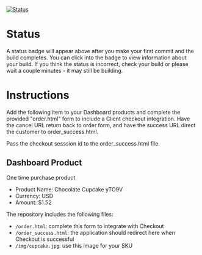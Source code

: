[![Status](https://img.shields.io/badge/status-NOT%20SUBMITTABLE%20COMMIT:%2065b524cccd5fd028295406eb58da8402685ea5d6-critical.svg)](https://github.com/crowdbotics-challenges/bakery_scaffold_hCyHdeu882J9YqIg/commit/65b524cccd5fd028295406eb58da8402685ea5d6)









# Status

A status badge will appear above after you make your first commit and the build completes. You can click into the badge to view information about your build. If you think the status is incorrect, check your build or please wait a couple minutes - it may still be building.

# Instructions

Add the following item to your Dashboard products and complete the provided "order.html" form to include a Client checkout integration. Have the cancel URL return back to order form, and have the success URL direct the customer to order_success.html.

Pass the checkout sesssion id to the order_success.html file.

## Dashboard Product
One time purchase product
* Product Name: Chocolate Cupcake yTO9V
* Currency: USD
* Amount: $1.52

The repository includes the following files:
* `/order.html`: complete this form to integrate with Checkout
* `/order_success.html`: the application should redirect here when Checkout is successful
* `/img/cupcake.jpg`: use this image for your SKU
